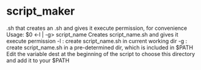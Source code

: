# script_maker
.sh that creates an .sh and gives it execute permission, for convenience
Usage: $0 <-l | -g> script_name
Creates script_name.sh and gives it execute permission
-l : create script_name.sh in current working dir
-g : create script_name.sh in a pre-determined dir, which is included in \$PATH
Edit the variable dest at the beginning of the script to choose this directory
and add it to your \$PATH
